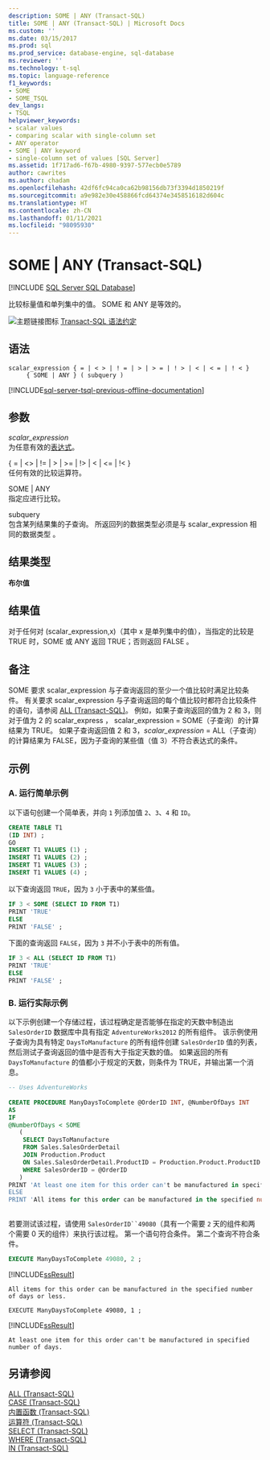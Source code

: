 ```yaml
---
description: SOME | ANY (Transact-SQL)
title: SOME | ANY (Transact-SQL) | Microsoft Docs
ms.custom: ''
ms.date: 03/15/2017
ms.prod: sql
ms.prod_service: database-engine, sql-database
ms.reviewer: ''
ms.technology: t-sql
ms.topic: language-reference
f1_keywords:
- SOME
- SOME_TSQL
dev_langs:
- TSQL
helpviewer_keywords:
- scalar values
- comparing scalar with single-column set
- ANY operator
- SOME | ANY keyword
- single-column set of values [SQL Server]
ms.assetid: 1f717ad6-f67b-4980-9397-577ecb0e5789
author: cawrites
ms.author: chadam
ms.openlocfilehash: 42df6fc94ca0ca62b98156db73f3394d1850219f
ms.sourcegitcommit: a9e982e30e458866fcd64374e3458516182d604c
ms.translationtype: HT
ms.contentlocale: zh-CN
ms.lasthandoff: 01/11/2021
ms.locfileid: "98095930"
---
```

# <a name="some--any-transact-sql"></a>SOME | ANY (Transact-SQL)
[!INCLUDE [SQL Server SQL Database](../../includes/applies-to-version/sql-asdb.md)]

  比较标量值和单列集中的值。 SOME 和 ANY 是等效的。  
  
 ![主题链接图标](../../database-engine/configure-windows/media/topic-link.gif "“主题链接”图标") [Transact-SQL 语法约定](../../t-sql/language-elements/transact-sql-syntax-conventions-transact-sql.md)  
  
## <a name="syntax"></a>语法  
  
```syntaxsql
scalar_expression { = | < > | ! = | > | > = | ! > | < | < = | ! < }   
     { SOME | ANY } ( subquery )   
```  
  
[!INCLUDE[sql-server-tsql-previous-offline-documentation](../../includes/sql-server-tsql-previous-offline-documentation.md)]

## <a name="arguments"></a>参数
 *scalar_expression*  
 为任意有效的[表达式](../../t-sql/language-elements/expressions-transact-sql.md)。  
  
 { = \| <> \| != \| > \| >= \| !> \| < \| <= \| !< }  
 任何有效的比较运算符。  
  
 SOME | ANY  
 指定应进行比较。  
  
 subquery  
 包含某列结果集的子查询。 所返回列的数据类型必须是与 scalar_expression 相同的数据类型  。  
  
## <a name="result-types"></a>结果类型  
 **布尔值**  
  
## <a name="result-value"></a>结果值  
 对于任何对 (scalar_expression,x)（其中 x 是单列集中的值），当指定的比较是 TRUE 时，SOME 或 ANY 返回 TRUE；否则返回 FALSE       。  
  
## <a name="remarks"></a>备注  
 SOME 要求 scalar_expression  与子查询返回的至少一个值比较时满足比较条件。 有关要求  scalar_expression 与子查询返回的每个值比较时都符合比较条件的语句，请参阅 [ALL (Transact-SQL)](../../t-sql/language-elements/all-transact-sql.md)。 例如，如果子查询返回的值为 2 和 3，则对于值为 2 的 scalar_express  ，  scalar_expression = SOME（子查询）的计算结果为 TRUE。 如果子查询返回值 2 和 3，*scalar_expression* = ALL（子查询）的计算结果为 FALSE，因为子查询的某些值（值 3）不符合表达式的条件。  
  
## <a name="examples"></a>示例  
  
### <a name="a-running-a-simple-example"></a>A. 运行简单示例  
 以下语句创建一个简单表，并向 `1` 列添加值 `2`、`3`、`4` 和 `ID`。  
  
```sql  
CREATE TABLE T1  
(ID INT) ;  
GO  
INSERT T1 VALUES (1) ;  
INSERT T1 VALUES (2) ;  
INSERT T1 VALUES (3) ;  
INSERT T1 VALUES (4) ;  
```  
  
 以下查询返回 `TRUE`，因为 `3` 小于表中的某些值。  
  
```sql  
IF 3 < SOME (SELECT ID FROM T1)  
PRINT 'TRUE'   
ELSE  
PRINT 'FALSE' ;  
```  
  
 下面的查询返回 `FALSE`，因为 `3` 并不小于表中的所有值。  
  
```sql  
IF 3 < ALL (SELECT ID FROM T1)  
PRINT 'TRUE'   
ELSE  
PRINT 'FALSE' ;  
```  
  
### <a name="b-running-a-practical-example"></a>B. 运行实际示例  
 以下示例创建一个存储过程，该过程确定是否能够在指定的天数中制造出 `SalesOrderID` 数据库中具有指定 `AdventureWorks2012` 的所有组件。 该示例使用子查询为具有特定 `DaysToManufacture` 的所有组件创建 `SalesOrderID` 值的列表，然后测试子查询返回的值中是否有大于指定天数的值。 如果返回的所有 `DaysToManufacture` 的值都小于规定的天数，则条件为 TRUE，并输出第一个消息。  
  
```sql  
-- Uses AdventureWorks  
  
CREATE PROCEDURE ManyDaysToComplete @OrderID INT, @NumberOfDays INT  
AS  
IF   
@NumberOfDays < SOME  
   (  
    SELECT DaysToManufacture  
    FROM Sales.SalesOrderDetail  
    JOIN Production.Product   
    ON Sales.SalesOrderDetail.ProductID = Production.Product.ProductID   
    WHERE SalesOrderID = @OrderID  
   )  
PRINT 'At least one item for this order can't be manufactured in specified number of days.'  
ELSE   
PRINT 'All items for this order can be manufactured in the specified number of days or less.' ;  
  
```  
  
 若要测试该过程，请使用 `SalesOrderID``49080`（具有一个需要 `2` 天的组件和两个需要 0 天的组件）来执行该过程。 第一个语句符合条件。 第二个查询不符合条件。  
  
```sql  
EXECUTE ManyDaysToComplete 49080, 2 ;  
```  
  
 [!INCLUDE[ssResult](../../includes/ssresult-md.md)]  
  
 `All items for this order can be manufactured in the specified number of days or less.`  
  
```  
EXECUTE ManyDaysToComplete 49080, 1 ;  
```  
  
 [!INCLUDE[ssResult](../../includes/ssresult-md.md)]  
  
 `At least one item for this order can't be manufactured in specified number of days.`  
  
## <a name="see-also"></a>另请参阅  
 [ALL (Transact-SQL)](../../t-sql/language-elements/all-transact-sql.md)   
 [CASE (Transact-SQL)](../../t-sql/language-elements/case-transact-sql.md)   
 [内置函数 (Transact-SQL)](~/t-sql/functions/functions.md)   
 [运算符 (Transact-SQL)](../../t-sql/language-elements/operators-transact-sql.md)   
 [SELECT (Transact-SQL)](../../t-sql/queries/select-transact-sql.md)   
 [WHERE (Transact-SQL)](../../t-sql/queries/where-transact-sql.md)   
 [IN (Transact-SQL)](../../t-sql/language-elements/in-transact-sql.md)  
  
